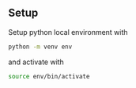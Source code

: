 ## Setup

Setup python local environment with
```sh
python -m venv env
```
and activate with 
```sh
source env/bin/activate
```
